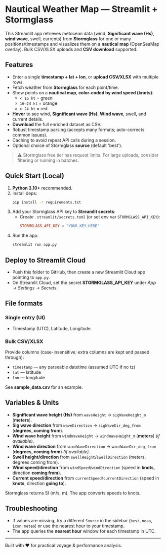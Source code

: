 # Nautical Weather Map — Streamlit + Stormglass

This Streamlit app retrieves metocean data (wind, **Significant wave (Hs)**, **wind wave**, swell, currents) from **Stormglass** for one or many positions/timestamps and visualizes them on a **nautical map** (OpenSeaMap overlay). Bulk CSV/XLSX uploads and **CSV download** supported.

## Features
- Enter a single **timestamp + lat + lon**, or **upload CSV/XLSX** with multiple rows.
- Fetch weather from **Stormglass** for each point/time.
- Show points on a **nautical map**, **color-coded by wind speed (knots)**:
  - `< 16 kt` = green
  - `16–24 kt` = orange
  - `> 24 kt` = red
- **Hover** to see wind, **Significant wave (Hs)**, **Wind wave**, swell, and current details.
- **Download** the full enriched dataset as CSV.
- Robust timestamp parsing (accepts many formats; auto-corrects common issues).
- Caching to avoid repeat API calls during a session.
- Optional choice of Stormglass **source** (default 'best').

> ⚠️ Stormglass free tier has request limits. For large uploads, consider filtering or running in batches.

## Quick Start (Local)
1. **Python 3.10+** recommended.
2. Install deps:
   ```bash
   pip install -r requirements.txt
   ```
3. Add your Stormglass API key to **Streamlit secrets**:
   - Create `.streamlit/secrets.toml` (or set env var `STORMGLASS_API_KEY`):
     ```toml
     STORMGLASS_API_KEY = "YOUR_KEY_HERE"
     ```
4. Run the app:
   ```bash
   streamlit run app.py
   ```

## Deploy to Streamlit Cloud
- Push this folder to GitHub, then create a new Streamlit Cloud app pointing to `app.py`.
- On Streamlit Cloud, set the secret **STORMGLASS_API_KEY** under *App → Settings → Secrets*.

## File formats
### Single entry (UI)
- Timestamp (UTC), Latitude, Longitude.

### Bulk CSV/XLSX
Provide columns (case-insensitive; extra columns are kept and passed through):
- `timestamp` — any parseable datetime (assumed UTC if no tz)
- `lat` — latitude
- `lon` — longitude

See **sample_data.csv** for an example.

## Variables & Units
- **Significant wave height (Hs)** from `waveHeight` → `sigWaveHeight_m` (**meters**).
- **Sig wave direction** from `waveDirection` → `sigWaveDir_deg_from` (**degrees, coming from**).
- **Wind wave height** from `windWaveHeight` → `windWaveHeight_m` (**meters**) *(if available)*.
- **Wind wave direction** from `windWaveDirection` → `windWaveDir_deg_from` (**degrees, coming from**) *(if available)*.
- **Swell height/direction** from `swellHeight`/`swellDirection` (meters, degrees coming from).
- **Wind speed/direction** from `windSpeed`/`windDirection` (speed in **knots**, direction **coming from**).
- **Current speed/direction** from `currentSpeed`/`currentDirection` (speed in **knots**, direction **going to**).

Stormglass returns SI (m/s, m). The app converts speeds to knots.

## Troubleshooting
- If values are missing, try a different `Source` in the sidebar (`best`, `noaa`, `icon`, `meteo`) or use the nearest hour to your timestamp.
- The app queries the **nearest hour** window for each timestamp in UTC.

---

Built with ❤️ for practical voyage & performance analysis.
